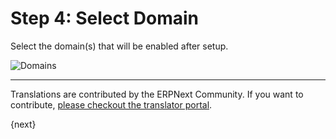 # Step 4: Select Domain

Select the domain(s) that will be enabled after setup.

<img alt="Domains" class="screenshot" src="/docs/assets/img/setup-wizard/step-4.png">

---

Translations are contributed by the ERPNext Community. If you want to contribute, [please checkout the translator portal](https://translate.erpnext.com).

{next}

